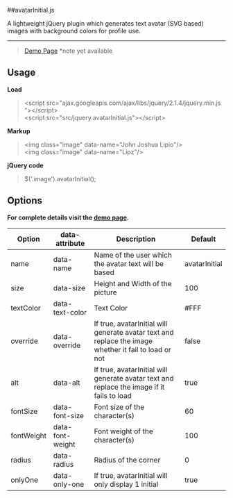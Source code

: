 ##avatarInitial.js

A lightweight jQuery plugin which generates text avatar (SVG based) images with background colors for profile use.

---

> <a href="http://johnjoshualipio.github.io/avatarInitial.js/">Demo Page</a> *note yet available


Usage
--

**Load**

>  &lt;script src=&quot;ajax.googleapis.com/ajax/libs/jquery/2.1.4/jquery.min.js &quot;&gt;&lt;/script&gt;<br>
>  &lt;script src=&quot;src/jquery.avatarInitial.js&quot;&gt;&lt;/script&gt;

**Markup**

>  &lt;img class=&quot;image&quot; data-name=&quot;John Joshua Lipio&quot;/&gt;<br>
>  &lt;img class=&quot;image&quot; data-name=&quot;Lipz&quot;/&gt;


**jQuery code**

 > $('.image').avatarInitial(); 

Options
--
**For complete details visit the <a href="http://lipzycho.github.io/avatarInitial.js/">demo page</a>.**

| Option      | data-attribute   | Description                                                    | Default    |
|-------------|------------------|----------------------------------------------------------------|-------|
| name        | data-name        | Name of the user which the avatar text will be based        | avatarInitial           |
| size        | data-size      | Height and Width of the picture                             | 100          |
| textColor   | data-text-color  | Text Color                                                  | #FFF       |
| override    | data-override  | If true, avatarInitial will generate avatar text and replace the image whether it fail to load or not| false       |
| alt         | data-alt  | If true, avatarInitial will generate avatar text and replace the image if it fails to load | true  |
| fontSize    | data-font-size   | Font size of the character(s)                                  | 60     |
| fontWeight  | data-font-weight | Font weight of the character(s)                                | 100  |
| radius      | data-radius      | Radius of the corner                                                | 0     |
| onlyOne     | data-only-one    | If true, avatarInitial will only display 1 initial                       | true    |


